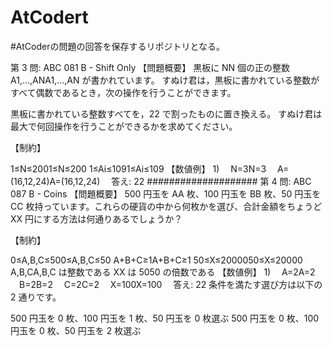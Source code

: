 # AtCodert
#AtCoderの問題の回答を保存するリポジトリとなる。

第 3 問: ABC 081 B - Shift Only
【問題概要】
黒板に NN 個の正の整数 A1,…,ANA1,…,AN が書かれています。
すぬけ君は，黒板に書かれている整数がすべて偶数であるとき，次の操作を行うことができます。

黒板に書かれている整数すべてを，22 で割ったものに置き換える。
すぬけ君は最大で何回操作を行うことができるかを求めてください。

【制約】

1≤N≤2001≤N≤200
1≤Ai≤1091≤Ai≤109
【数値例】
1)
　N=3N=3
　A=(16,12,24)A=(16,12,24)
　答え: 22
####################
第 4 問: ABC 087 B - Coins
【問題概要】
500 円玉を AA 枚、100 円玉を BB 枚、50 円玉を CC 枚持っています。これらの硬貨の中から何枚かを選び、合計金額をちょうど XX 円にする方法は何通りあるでしょうか？

【制約】

0≤A,B,C≤500≤A,B,C≤50
A+B+C≥1A+B+C≥1
50≤X≤2000050≤X≤20000
A,B,CA,B,C は整数である
XX は 5050 の倍数である
【数値例】
1)
　A=2A=2
　B=2B=2
　C=2C=2
　X=100X=100
　答え: 22
条件を満たす選び方は以下の 2 通りです。

500 円玉を 0 枚、100 円玉を 1 枚、50 円玉を 0 枚選ぶ
500 円玉を 0 枚、100 円玉を 0 枚、50 円玉を 2 枚選ぶ
